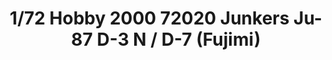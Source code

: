 ---
layout: product
title: "1/72 Hobby 2000 72020  Junkers Ju-87 D-3 N / D-7  (Fujimi)"
price: "2000" 
desc: "Maketa"
img_path: "/assets/img/H2K72020.webp"
brand: "N/A"
available: true
special_offer: false
new: false
soon: false
cat: "010000"
subcat: "011900"
subsubcat: "0N/A"
sifra: "H2K72020"
popular: false
---